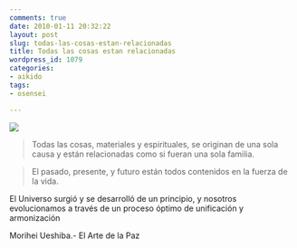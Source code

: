 ```yaml
---
comments: true
date: 2010-01-11 20:32:22
layout: post
slug: todas-las-cosas-estan-relacionadas
title: Todas las cosas estan relacionadas
wordpress_id: 1079
categories:
- aikido
tags:
- osensei

---
```


![](http://dl.dropbox.com/u/2747437/img/arte_de_paz.jpeg)

>Todas las cosas, materiales y espirituales, se originan de una sola causa y están relacionadas como si fueran una sola familia.

>El pasado, presente, y futuro están todos contenidos en la fuerza de la vida.

El Universo surgió y se desarrolló de un principio, y nosotros evolucionamos a través de un proceso óptimo de unificación y armonización

Morihei Ueshiba.- El Arte de la Paz
